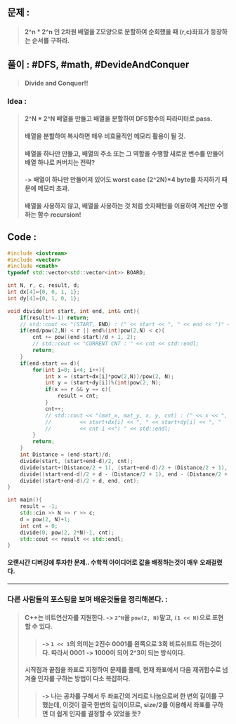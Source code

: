 ## 문제 :
> #### 2^n * 2^n 인 2차원 배열을 Z모양으로 분할하여 순회했을 때 (r,c)좌표가 등장하는 순서를 구하라.

## 풀이 : #DFS, #math, #DevideAndConquer
> #### Divide and Conquer!!

### Idea : 
> #### 2^N * 2^N 배열을 만들고 배열을 분할하여 DFS함수의 파라미터로 pass.
> #### 배열을 분할하여 복사하면 매우 비효율적인 메모리 활용이 될 것.
> #### 배열을 하나만 만들고, 배열의 주소 또는 그 역할을 수행할 새로운 변수를 만들어 배열 하나로 커버치는 전략?
> #### -> 배열이 하나만 만들어져 있어도 worst case (2^2N)*4 byte를 차지하기 때문에 메모리 초과.
> #### 배열을 사용하지 않고, 배열을 사용하는 것 처럼 숫자패턴을 이용하여 계산만 수행하는 함수 recursion!

## Code : 
```cpp
#include <iostream>
#include <vector>
#include <cmath>
typedef std::vector<std::vector<int>> BOARD;

int N, r, c, result, d;
int dx[4]={0, 0, 1, 1};
int dy[4]={0, 1, 0, 1};

void divide(int start, int end, int& cnt){
    if(result!=-1) return;
    // std::cout << "(START, END) : (" << start << ", " << end << ")" << std::endl;
    if(end/pow(2,N) < r || end%(int)pow(2,N) < c){
        cnt += pow((end-start)/d + 1, 2);
        // std::cout << "CURRENT CNT : " << cnt << std::endl;
        return;
    }
    if(end-start == d){
        for(int i=0; i<4; i++){
            int x = (start+dx[i]*pow(2,N))/pow(2, N);
            int y = (start+dy[i])%(int)pow(2, N);
            if(x == r && y == c){
                result = cnt;
            }
            cnt++;
            // std::cout << "(mat_x, mat_y, x, y, cnt) : (" << x << ", " << y << ", "
            //         << start+dx[i] << ", " << start+dy[i] << ", "
            //         << cnt-1 <<") " << std::endl;
        }
        return;
    }
    int Distance = (end-start)/d;
    divide(start, (start+end-d)/2, cnt);
    divide(start+(Distance/2 + 1), (start+end-d)/2 + (Distance/2 + 1), cnt);
    divide((start+end-d)/2 + d - (Distance/2 + 1), end - (Distance/2 + 1), cnt);
    divide((start+end-d)/2 + d, end, cnt);
}

int main(){
    result = -1;
    std::cin >> N >> r >> c;
    d = pow(2, N)+1;
    int cnt = 0;
    divide(0, pow(2, 2*N)-1, cnt);
    std::cout << result << std::endl;
}
```
#### 오랜시간 디버깅에 투자한 문제.. 수학적 아이디어로 값을 배정하는것이 매우 오래걸렸다.
------------------------------------
### 다른 사람들의 포스팅을 보며 배운것들을 정리해본다. :
> #### C++는 비트연산자를 지원한다. -> `2^N`을 `pow(2, N)`말고, `(1 << N)`으로 표현할 수 있다.
> > #### -> `1 << 3`의 의미는 2진수 0001를 왼쪽으로 3회 비트쉬프트 하는것이다. 따라서 0001 -> 1000이 되어 2^3이 되는 방식이다.
> #### 시작점과 끝점을 좌표로 지정하여 문제를 풀때, 현재 좌표에서 다음 재귀함수로 넘겨줄 인자를 구하는 방법이 다소 복잡하다.
> > #### -> 나는 공차를 구해서 두 좌표간의 거리로 나눔으로써 한 변의 길이를 구했는데, 이것이 결국 한변의 길이이므로, size/2를 이용해서 좌표를 구하면 더 쉽게 인자를 결정할 수 있었을 듯?
